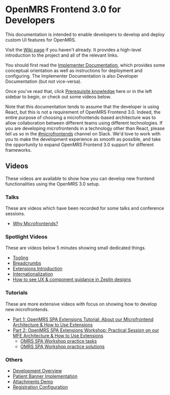 # OpenMRS Frontend 3.0 for Developers

<!--
  This documentation follows the Google developer documentation style guide:
    https://developers.google.com/style
  
  Please give it a read and write accordingly.

  Canonical names:
    - "microfrontend": any "-app" package
    - "microfrontends": the packages or the generic architecture concept
    - "OpenMRS Frontend 3.0": the OpenMRS framework for microfrontends
    - "the openmrs-spa.org CI server": openmrs-spa.org
    - "community-managed microfrontend": what it sounds like. Doesn't necessarily include
        everything published to the `openmrs` NPM org.

  Other tips:
    - Use line breaks. Try and keep line length below 100 characters.
    - Right now, it's okay to assume devs are using React. When possible,
        please do include framework-agnostic examples. Keep in mind that at
        some point in the future it may make sense to refactor these docs to
        be less React-centric.
  -->

This documentation is intended to enable developers to develop and deploy
custom UI features for OpenMRS.

Visit the
[Wiki page](https://wiki.openmrs.org/display/projects/OpenMRS+3.0%3A+A+Frontend+Framework+that+enables+collaboration+and+better+User+Experience)
if you haven't already. It provides a high-level
introduction to the project and all of the relevant links.

You should first read the
[Implementer Documentation](https://wiki.openmrs.org/display/projects/Frontend+Documentation+for+Implementers),
which provides some conceptual orientation as well as instructions for deployment
and configuring. The Implementer Documentation is also Developer Documentation
(but not vice-versa).

Once you've read that, click [Prerequisite knowledge](getting_started/prerequisites)
here or in the left sidebar to begin, or check out some videos below.

Note that this documentation tends to assume that the developer is using React,
but this is not a requirement of OpenMRS Frontend 3.0. Indeed, the entire purpose
of choosing a microfrontends-based architecture was to allow collaboration between
different teams using different technologies. If you are developing
microfrontends in a technology other than React, please tell us so in the
[#microfrontends](https://openmrs.slack.com/archives/CHP5QAE5R) channel on Slack.
We'd love to work with you to make the development experience as smooth as possible,
and take the opportunity to expand OpenMRS Frontend 3.0 support for different
frameworks.

## Videos

These videos are available to show how you can develop new frontend functionalities using the OpenMRS 3.0 setup.

### Talks

These are videos which have been recorded for some talks and conference sessions.

- [Why Microfrontends?](https://youtu.be/XDIIuM7Ffas)

### Spotlight Videos

These are videos below 5 minutes showing small dedicated things.

- [Tooling](https://youtu.be/KDC8DwPWwjc)
- [Breadcrumbs](https://youtu.be/Rq4QGSF9r2M)
- [Extensions Introduction](https://youtu.be/crdEL91oBGs)
- [Internationalization](https://youtu.be/1pLUi47BIBo)
- [How to see UX & component guidance in Zeplin designs](https://www.youtube.com/watch?v=SjluEGDH4LU&feature=youtu.be&ab_channel=OpenMRS)

### Tutorials

These are more extensive videos with focus on showing how to develop new microfrontends.

- [Part 1: OpenMRS SPA Extensions Tutorial: About our Microfrontend Architecture & How to Use Extensions](https://iu.mediaspace.kaltura.com/media/t/1_e7kvnx9t?st=702) 
- [Part 2: OpenMRS SPA Extensions Workshop: Practical Session on our MFE Architecture & How to Use Extensions](https://iu.mediaspace.kaltura.com/media/t/1_iaq63mfd?st=282)
   - [OMRS SPA Workshop practice tasks](https://github.com/openmrs/openmrs-esm-testresults/tree/feature/workshop)
   - [OMRS SPA Workshop practice solutions](https://github.com/openmrs/openmrs-esm-testresults/tree/feature/workshop-solutions)


### Others

- [Development Overview](https://youtu.be/aIi1t5o7agI)
- [Patient Banner Implementation](https://youtu.be/3AoxdCjXbys)
- [Attachments Demo](https://youtu.be/Vm6sWV55nBQ)
- [Registration Configuration](https://youtu.be/PA9IiNgHAq8)
